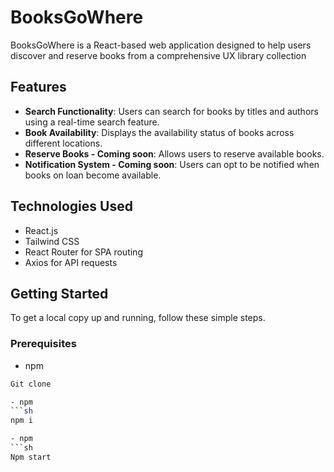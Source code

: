 # BooksGoWhere  

BooksGoWhere is a React-based web application designed to help users discover and reserve books from a comprehensive UX library collection

## Features

- **Search Functionality**: Users can search for books by titles and authors using a real-time search feature.
- **Book Availability**: Displays the availability status of books across different locations.
- **Reserve Books - Coming soon**: Allows users to reserve available books.
- **Notification System - Coming soon**: Users can opt to be notified when books on loan become available.

## Technologies Used

- React.js
- Tailwind CSS
- React Router for SPA routing
- Axios for API requests

## Getting Started

To get a local copy up and running, follow these simple steps.

### Prerequisites

- npm
```sh
Git clone

- npm
```sh
npm i

- npm
```sh
Npm start